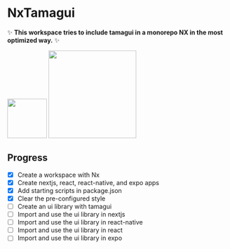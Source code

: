 # NxTamagui

✨ **This workspace tries to include tamagui in a monorepo NX in the most optimized way.** ✨

<a alt="Nx logo" href="https://nx.dev" target="_blank" rel="noreferrer"><img src="https://raw.githubusercontent.com/nrwl/nx/master/images/nx-logo.png" width="90"></a>
<a alt="Tamagui logo" href="https://tamagui.dev" target="_blank" rel="noreferrer"><img src="https://raw.githubusercontent.com/tamagui/tamagui/master/apps/site/public/social.png" width="200"></a>

## Progress

- [x] Create a workspace with Nx
- [x] Create nextjs, react, react-native, and expo apps
- [x] Add starting scripts in package.json
- [x] Clear the pre-configured style
- [ ] Create an ui library with tamagui
- [ ] Import and use the ui library in nextjs
- [ ] Import and use the ui library in react-native
- [ ] Import and use the ui library in react
- [ ] Import and use the ui library in expo
